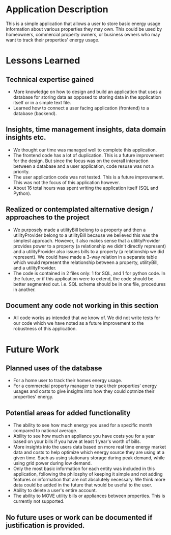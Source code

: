 # Application Description
This is a simple application that allows a user to store basic energy usage information
about various properties they may own. This could be used by homeowners, 
commercial property owners, or business owners who may want to track their
properties' energy usage.

# Lessons Learned
## Technical expertise gained
* More knowledge on how to design and build an application that uses a
database for storing data as opposed to storing data in the application itself
or in a simple text file.
* Learned how to connect a user facing application (frontend) to a database
(backend).
## Insights, time management insights, data domain insights etc.
* We thought our time was managed well to complete this application.
* The frontend code has a lot of duplication. This is a future improvement
for the design. But since the focus was on the overall interaction between
a database and a user application, code resuse was not a priority.
* The user application code was not tested. This is a future improvement.
This was not the focus of this application however.
* About 16 total hours was spent writing the application itself (SQL and Python).
## Realized or contemplated alternative design / approaches to the project
* We purposely made a utilityBill belong to a property and then a utilityProvider
belong to a utilityBill because we believed this was the simplest approach.
However, it also makes sense that a utilityProvider provides power to a
property (a relationship we didn't directly represent) and a utilityProvider
also issues bills to a property (a relationship we did represent). 
We could have made a 3-way relation in a
separate table which would represent the relationship between a property,
utilityBill, and a utilityProvider.
* The code is contained in 2 files only: 1 for SQL, and 1 for python
code. In the future, or if this application were to extend, the code should be
better segmented out. i.e. SQL schema should be in one file, procedures in another.
## Document any code not working in this section
* All code works as intended that we know of. We did not write tests for our
code which we have noted as a future improvement to the robustness of this
application.

# Future Work
## Planned uses of the database
* For a home user to track their homes energy usage.
* For a commercial property manager to track their properties' energy usages
and costs to give insights into how they could optmize their properties' energy.
## Potential areas for added functionality
* The ability to see how much energy you used for a specific month compared to
national average.
* Ability to see how much an appliance you have costs you for a year based
on your bills if you have at least 1 year's worth of bills.
* More insights into the users data based on more real time energy market data
and costs to help optimize which energy source they are using at a given time.
Such as using stationary storage during peak demand, while using grid power
during low demand.
* Only the most basic information for each entity was included in this application,
following the philosphy of keeping it simple and not adding features or
information that are not absolutely necessary. We think more data could be
added in the future that would be useful to the user.
* Ability to delete a user's entire account.
* The ability to MOVE utility bills or appliances between properties.
This is currently not supported.
## No future uses or work can be documented if justification is provided.